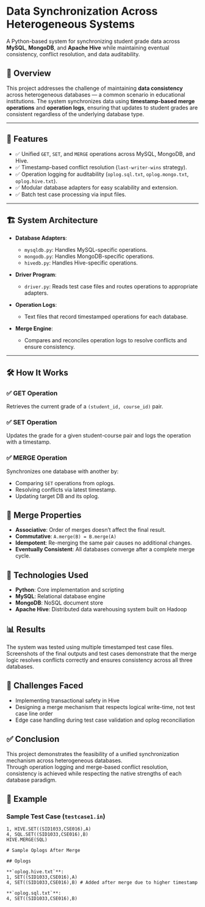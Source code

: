 # Data Synchronization Across Heterogeneous Systems

A Python-based system for synchronizing student grade data across **MySQL**, **MongoDB**, and **Apache Hive** while maintaining eventual consistency, conflict resolution, and data auditability.

## 🚀 Overview

This project addresses the challenge of maintaining **data consistency** across heterogeneous databases — a common scenario in educational institutions. The system synchronizes data using **timestamp-based merge operations** and **operation logs**, ensuring that updates to student grades are consistent regardless of the underlying database type.

---

## 📌 Features

- ✅ Unified `GET`, `SET`, and `MERGE` operations across MySQL, MongoDB, and Hive.
- ✅ Timestamp-based conflict resolution (`last-writer-wins` strategy).
- ✅ Operation logging for auditability (`oplog.sql.txt`, `oplog.mongo.txt`, `oplog.hive.txt`).
- ✅ Modular database adapters for easy scalability and extension.
- ✅ Batch test case processing via input files.

---

## 🏗️ System Architecture

- **Database Adapters**:
  - `mysqldb.py`: Handles MySQL-specific operations.
  - `mongodb.py`: Handles MongoDB-specific operations.
  - `hivedb.py`: Handles Hive-specific operations.

- **Driver Program**:
  - `driver.py`: Reads test case files and routes operations to appropriate adapters.

- **Operation Logs**:
  - Text files that record timestamped operations for each database.

- **Merge Engine**:
  - Compares and reconciles operation logs to resolve conflicts and ensure consistency.

---

## 🛠️ How It Works

### ✅ GET Operation
Retrieves the current grade of a `(student_id, course_id)` pair.

### ✅ SET Operation
Updates the grade for a given student-course pair and logs the operation with a timestamp.

### ✅ MERGE Operation
Synchronizes one database with another by:
- Comparing `SET` operations from oplogs.
- Resolving conflicts via latest timestamp.
- Updating target DB and its oplog.

## 🔁 Merge Properties

- **Associative**: Order of merges doesn’t affect the final result.  
- **Commutative**: `A.merge(B) = B.merge(A)`  
- **Idempotent**: Re-merging the same pair causes no additional changes.  
- **Eventually Consistent**: All databases converge after a complete merge cycle.

## 🧪 Technologies Used

- **Python**: Core implementation and scripting  
- **MySQL**: Relational database engine  
- **MongoDB**: NoSQL document store  
- **Apache Hive**: Distributed data warehousing system built on Hadoop

## 📊 Results

The system was tested using multiple timestamped test case files.  
Screenshots of the final outputs and test cases demonstrate that the merge logic resolves conflicts correctly and ensures consistency across all three databases.

## 📌 Challenges Faced

- Implementing transactional safety in Hive  
- Designing a merge mechanism that respects logical write-time, not test case line order  
- Edge case handling during test case validation and oplog reconciliation

## ✅ Conclusion

This project demonstrates the feasibility of a unified synchronization mechanism across heterogeneous databases.  
Through operation logging and merge-based conflict resolution, consistency is achieved while respecting the native strengths of each database paradigm.

## 📂 Example

### Sample Test Case (`testcase1.in`)
```text
1, HIVE.SET((SID1033,CSE016),A)
4, SQL.SET((SID1033,CSE016),B)
HIVE.MERGE(SQL)

# Sample Oplogs After Merge

## Oplogs

**`oplog.hive.txt`**:
1, SET((SID1033,CSE016),A)
4, SET((SID1033,CSE016),B) # Added after merge due to higher timestamp

**`oplog.sql.txt`**:
4, SET((SID1033,CSE016),B)

